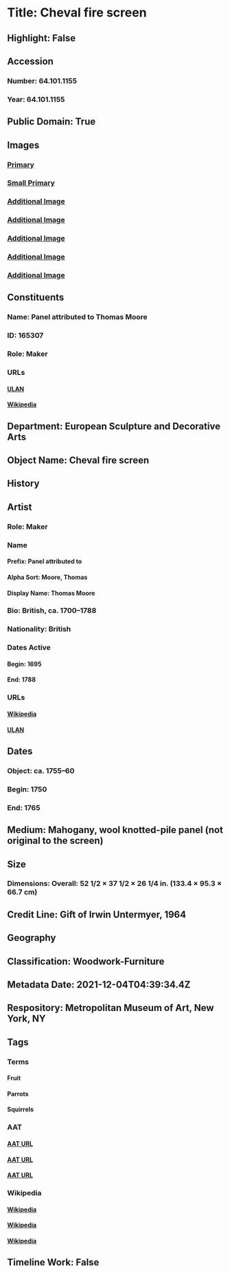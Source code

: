 # Title: Cheval fire screen
## Highlight: False
## Accession
### Number: 64.101.1155
### Year: 64.101.1155
## Public Domain: True
## Images
### [Primary](https://images.metmuseum.org/CRDImages/es/original/DP116391.jpg)
### [Small Primary](https://images.metmuseum.org/CRDImages/es/web-large/DP116391.jpg)
### [Additional Image](https://images.metmuseum.org/CRDImages/es/original/DP116392.jpg)
### [Additional Image](https://images.metmuseum.org/CRDImages/es/original/DP116393.jpg)
### [Additional Image](https://images.metmuseum.org/CRDImages/es/original/DP116394.jpg)
### [Additional Image](https://images.metmuseum.org/CRDImages/es/original/DP116395.jpg)
### [Additional Image](https://images.metmuseum.org/CRDImages/es/original/DP116396.jpg)
## Constituents
### Name: Panel attributed to Thomas Moore
### ID: 165307
### Role: Maker
### URLs
#### [ULAN](http://vocab.getty.edu/page/ulan/500087343)
#### [Wikipedia](https://www.wikidata.org/wiki/Q18530823)
## Department: European Sculpture and Decorative Arts
## Object Name: Cheval fire screen
## History
## Artist
### Role: Maker
### Name
#### Prefix: Panel attributed to
#### Alpha Sort: Moore, Thomas
#### Display Name: Thomas Moore
### Bio: British, ca. 1700–1788
### Nationality: British
### Dates Active
#### Begin: 1695
#### End: 1788
### URLs
#### [Wikipedia](https://www.wikidata.org/wiki/Q18530823)
#### [ULAN](http://vocab.getty.edu/page/ulan/500087343)
## Dates
### Object: ca. 1755–60
### Begin: 1750
### End: 1765
## Medium: Mahogany, wool knotted-pile panel (not original to the screen)
## Size
### Dimensions: Overall: 52 1/2 × 37 1/2 × 26 1/4 in. (133.4 × 95.3 × 66.7 cm)
## Credit Line: Gift of Irwin Untermyer, 1964
## Geography
## Classification: Woodwork-Furniture
## Metadata Date: 2021-12-04T04:39:34.4Z
## Respository: Metropolitan Museum of Art, New York, NY
## Tags
### Terms
#### Fruit
#### Parrots
#### Squirrels
### AAT
#### [AAT URL](http://vocab.getty.edu/page/aat/300011868)
#### [AAT URL](http://vocab.getty.edu/page/aat/300250076)
#### [AAT URL](http://vocab.getty.edu/page/aat/300250601)
### Wikipedia
#### [Wikipedia]()
#### [Wikipedia]()
#### [Wikipedia]()
## Timeline Work: False